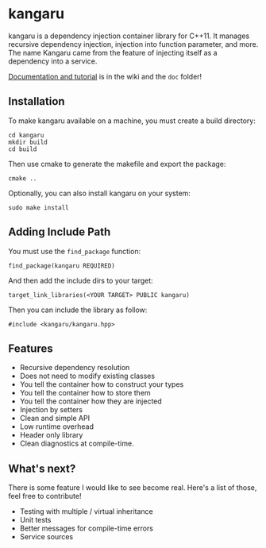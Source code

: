 kangaru
=======

kangaru is a dependency injection container library for C++11.
It manages recursive dependency injection, injection into function parameter, and more.
The name Kangaru came from the feature of injecting itself as a dependency into a service.

[Documentation and tutorial](https://github.com/gracicot/kangaru/wiki) is in the wiki and the `doc` folder!

Installation
------------
To make kangaru available on a machine, you must create a build directory:

	cd kangaru
    mkdir build
    cd build

Then use cmake to generate the makefile and export the package:

    cmake ..
    
Optionally, you can also install kangaru on your system:
    
    sudo make install

Adding Include Path
-------------------

You must use the `find_package` function: 

    find_package(kangaru REQUIRED)
    
And then add the include dirs to your target:

    target_link_libraries(<YOUR TARGET> PUBLIC kangaru)
    
Then you can include the library as follow:

    #include <kangaru/kangaru.hpp>

Features
--------

 * Recursive dependency resolution
 * Does not need to modify existing classes
 * You tell the container how to construct your types
 * You tell the container how to store them
 * You tell the container how they are injected
 * Injection by setters
 * Clean and simple API
 * Low runtime overhead
 * Header only library
 * Clean diagnostics at compile-time.

What's next?
------------

There is some feature I would like to see become real. Here's a list of those,
feel free to contribute!

 * Testing with multiple / virtual inheritance
 * Unit tests
 * Better messages for compile-time errors
 * Service sources
